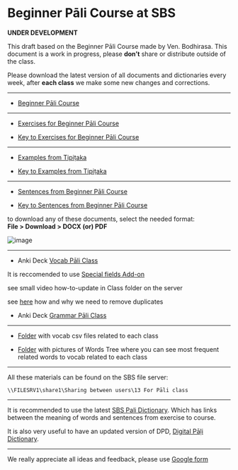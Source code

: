 # **Beginner Pāli Course at SBS**

**UNDER DEVELOPMENT**

This draft based on the Beginner Pāli Course made by Ven. Bodhirasa. This document is a work in progress, please **don’t** share or distribute outside of the class.

Please download the latest version of all documents and dictionaries every week, after **each class** we make some new changes and corrections.

-------

- [Beginner Pāli Course](https://docs.google.com/document/d/1mXn2uQyPoFjpqKj5xKAPEFdb25pLwQ2yOxTiLeAh4_c/)

-------

- [Exercises for Beginner Pāli Course](https://docs.google.com/document/d/13BVDI3SSNqfd2gmv-cnUZynJ63es7-0TNkqXP95Wqb0/)

- [Key to Exercises for Beginner Pāli Course](https://docs.google.com/document/d/14ZtcfunRroZl5yvxQdUojMXOj83IAqhIWFUjw5hC2pY/)

-------

- [Examples from Tipiṭaka](https://docs.google.com/document/d/11QMWMTxnxkz5YeHnlxm1YJap2VxAeXTK9_j2F-6o5OI/)

- [Key to Examples from Tipiṭaka](https://docs.google.com/document/d/1cHq5qkUIBkZdUgRUmbmqgOKdGgS2gUheCoPvQlRXscw/)

-------

- [Sentences from Beginner Pāli Course](https://docs.google.com/document/d/19u1_BuP1ovgjqGf8GWkCE2zlS977jnHE6MXHv5EPBXU/)

- [Key to Sentences from Beginner Pāli Course](https://docs.google.com/document/d/1U6EnudzNGIYxuzupwy8bT_sSvLu1JLjLF_Br_k6arMw/)

to download any of these documents, select the needed format:  
**File > Download > DOCX (or) PDF**

![image](https://user-images.githubusercontent.com/39419221/199924044-aa65bd28-fe5e-4138-9729-9b81a098d806.png)


-------

- Anki Deck [Vocab Pāli Class](https://github.com/sasanarakkha/study-tools/raw/main/pali-class/Vocab%20P%C4%81li%20Class.apkg)

It is reccomended to use [Special fields Add-on](https://sasanarakkha.github.io/study-tools/special-fields.html)

see small video how-to-update in Class folder on the server

see [here](https://sasanarakkha.github.io/study-tools/pali-class/class-test.html) how and why we need to remove duplicates

- Anki Deck [Grammar Pāli Class](https://github.com/sasanarakkha/study-tools/raw/main/pali-class/Grammar%20P%C4%81li%20Class.apkg)

-------

- [Folder](https://github.com/sasanarakkha/study-tools/tree/main/pali-class/vocab) with vocab csv files related to each class

- [Folder](https://github.com/sasanarakkha/study-tools/tree/main/pali-class/pics-wordtree) with pictures of Words Tree where you can see most frequent related words to vocab related to each class

-------

All these materials can be found on the SBS file server:

`\\FILESRV1\share1\Sharing between users\13 For Pāli class`

-------

It is recommended to use the latest [SBS Pali Dictionary](https://sasanarakkha.github.io/study-tools/sbs-pali-dictionary.html). Which has links between the meaning of words and sentences from exercise to course.

It is also very useful to have an updated version of DPD, [Digital Pāḷi Dictionary](https://digitalpalidictionary.github.io/).

-------

We really appreciate all ideas and feedback, please use [Google form](https://docs.google.com/forms/d/e/1FAIpQLSc0KxEDyN5G2Mqr4t3AvDpXxSOIbIBi0GrZsAGhDB207sjLow/viewform)
